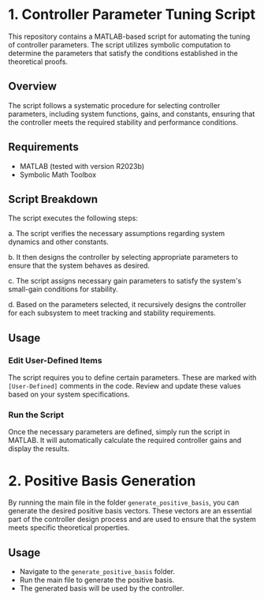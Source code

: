 # 1. Controller Parameter Tuning Script

This repository contains a MATLAB-based script for automating the tuning of controller parameters. The script utilizes symbolic computation to determine the parameters that satisfy the conditions established in the theoretical proofs.

## Overview

The script follows a systematic procedure for selecting controller parameters, including system functions, gains, and constants, ensuring that the controller meets the required stability and performance conditions.

## Requirements

- MATLAB (tested with version R2023b)
- Symbolic Math Toolbox

## Script Breakdown

The script executes the following steps:

a. The script verifies the necessary assumptions regarding system dynamics and other constants.

b. It then designs the controller by selecting appropriate parameters to ensure that the system behaves as desired.

c. The script assigns necessary gain parameters to satisfy the system's small-gain conditions for stability.

d. Based on the parameters selected, it recursively designs the controller for each subsystem to meet tracking and stability requirements.

## Usage

### Edit User-Defined Items
The script requires you to define certain parameters. These are marked with `[User-Defined]` comments in the code. Review and update these values based on your system specifications.

### Run the Script
Once the necessary parameters are defined, simply run the script in MATLAB. It will automatically calculate the required controller gains and display the results.

# 2. Positive Basis Generation

By running the main file in the folder `generate_positive_basis`, you can generate the desired positive basis vectors. These vectors are an essential part of the controller design process and are used to ensure that the system meets specific theoretical properties.

## Usage
- Navigate to the `generate_positive_basis` folder.
- Run the main file to generate the positive basis.
- The generated basis will be used by the controller.
